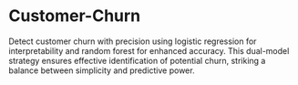 # Customer-Churn
Detect customer churn with precision using logistic regression for interpretability and random forest for enhanced accuracy. This dual-model strategy ensures effective identification of potential churn, striking a balance between simplicity and predictive power.
